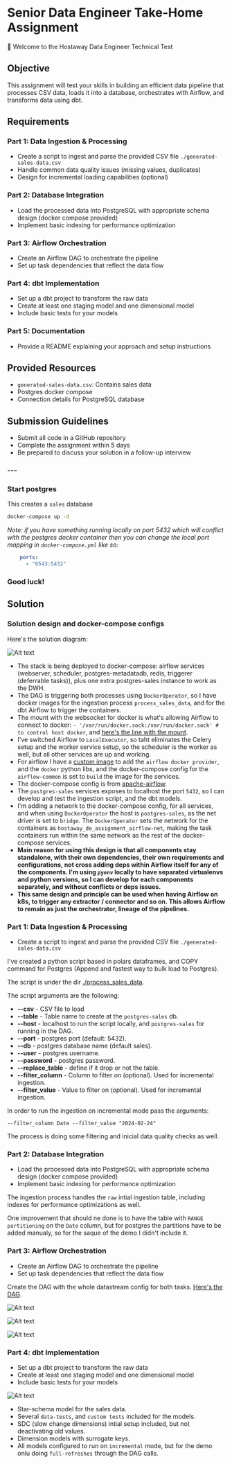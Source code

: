 # Senior Data Engineer Take-Home Assignment


👋 Welcome to the Hostaway Data Engineer Technical Test

## Objective
This assignment will test your skills in building an efficient data pipeline that processes CSV data, loads it into a database, orchestrates with Airflow, and transforms data using dbt.

## Requirements

### Part 1: Data Ingestion & Processing
- Create a script to ingest and parse the provided CSV file `./generated-sales-data.csv`
- Handle common data quality issues (missing values, duplicates)
- Design for incremental loading capabilities (optional)

### Part 2: Database Integration
- Load the processed data into PostgreSQL with appropriate schema design (docker compose provided)
- Implement basic indexing for performance optimization

### Part 3: Airflow Orchestration
- Create an Airflow DAG to orchestrate the pipeline
- Set up task dependencies that reflect the data flow

### Part 4: dbt Implementation
- Set up a dbt project to transform the raw data
- Create at least one staging model and one dimensional model
- Include basic tests for your models

### Part 5: Documentation
- Provide a README explaining your approach and setup instructions

## Provided Resources
- `generated-sales-data.csv`: Contains sales data
- Postgres docker compose 
- Connection details for PostgreSQL database

## Submission Guidelines
- Submit all code in a GitHub repository
- Complete the assignment within 5 days
- Be prepared to discuss your solution in a follow-up interview


### ---
### Start postgres
This creates a `sales` database
```bash
docker-compose up -d
```
*Note: if you have something running locally on port 5432 which will conflict with the postgres docker container then you can change the local port mapping in `docker-compose.yml` like so:*
```yaml
    ports:
      - "6543:5432"
``` 

### Good luck!

## Solution

### Solution design and docker-compose configs

Here's the solution diagram:

![Alt text](./doc_images/hostaway_de_assignmen.drawio.png "Diagram solution")

* The stack is being deployed to docker-compose: airflow services (webserver, scheduler, postgres-metadatadb, redis, triggerer (deferrable tasks)), plus one extra postgres-sales instance to work as the DWH.
* The DAG is triggering both processes using `DockerOperator`, so I have docker images for the ingestion process `process_sales_data`, and for the dbt Airflow to trigger the containers.
* The mount with the websocket for docker is what's allowing Airflow to connect to docker: `- '/var/run/docker.sock:/var/run/docker.sock' # to control host docker`, and [here's the line with the mount](./docker-compose.yaml#L66).
* I've switched Airflow to `LocalExecutor`, so taht eliminates the Celery setup and the worker service setup, so the scheduler is the worker as well, but all other services are up and working.
* For airflow I have a [custom image](./Dockerfile) to add the `airflow docker provider`, and the `docker` python libs, and the docker-compose config for the `airflow-common` is set to `build` the image for the services.
* The docker-compose config is from [apache-airflow](https://airflow.apache.org/docs/apache-airflow/stable/howto/docker-compose/index.html).
* The `postgres-sales` services exposes to localhost the port `5432`, so I can develop and test the ingestion script, and the dbt models.
* I'm adding a network to the docker-compose config, for all services, and when using `DockerOperator` the host is `postgres-sales`, as the net driver is set to `bridge`. The `DockerOperator` sets the network for the containers as `hostaway_de_assignment_airflow-net`, making the task containers run within the same network as the rest of the docker-compose services.
* **Main reason for using this design is that all components stay standalone, with their own dependencies, their own requirements and configurations, not cross adding deps within Airflow itself for any of the components. I'm using `pyenv` locally to have separated virtualenvs and python versions, so I can develop for each components separately, and without conflicts or deps issues.**
* **This same design and principle can be used when having Airflow on k8s, to trigger any extractor / connector and so on. This allows Airflow to remain as just the orchestrator, lineage of the pipelines.**

### Part 1: Data Ingestion & Processing
- Create a script to ingest and parse the provided CSV file `./generated-sales-data.csv`

I've created a python script based in polars dataframes, and COPY command for Postgres (Append and fastest way to bulk load to Postgres).

The script is under the dir [./process_sales_data](./process_sales_data).

The script arguments are the following:

* **--csv** - CSV file to load
* **--table** - Table name to create at the `postgres-sales` db.
* **--host** - localhost to run the script locally, and `postgres-sales` for running in the DAG.
* **--port** - postgres port (default: 5432).
* **--db**  - postgres database name (default sales).
* **--user** - postgres username.
* **--password** - postgres password.
* **--replace_table** - define if it drop or not the table.
* **--filter_column** - Column to filter on (optional). Used for incremental ingestion.
* **--filter_value** - Value to filter on (optional). Used for incremental ingestion.

In order to run the ingestion on incremental mode pass the arguments:

```
--filter_column Date --filter_value "2024-02-24"
```

The process is doing some filtering and inicial data quality checks as well.

### Part 2: Database Integration
- Load the processed data into PostgreSQL with appropriate schema design (docker compose provided)
- Implement basic indexing for performance optimization

The ingestion process handles the `raw` intial ingestion table, including indexes for performance optimizations as well.

One improvement that should ne done is to have the table with `RANGE partitioning` on the `Date` column, but for postgres the partitions have to be added manualy, so for the saque of the demo I didn't include it.

### Part 3: Airflow Orchestration
- Create an Airflow DAG to orchestrate the pipeline
- Set up task dependencies that reflect the data flow

Create the DAG with the whole datastream config for both tasks. [Here's the DAG](./dags/process_sales_data.py).

![Alt text](./doc_images/DAG.png "DAG")

![Alt text](./doc_images/DAG_logs0.png "DAG Logs - process_raw_sales_data")

![Alt text](./doc_images/DAG_logs1.png "DAG Logs - dbt_sales_data")

### Part 4: dbt Implementation
- Set up a dbt project to transform the raw data
- Create at least one staging model and one dimensional model
- Include basic tests for your models

![Alt text](./doc_images/dbt_models_tables.png "dbt models")

* Star-schema model for the sales data.
* Several `data-tests`, and `custom tests` included for the models.
* SDC (slow change dimensions) intial setup included, but not deactivating old values.
* Dimension models with surrogate keys.
* All models configured to run on `incremental` mode, but for the demo onlu doing `full-refreshes` through the DAG calls.